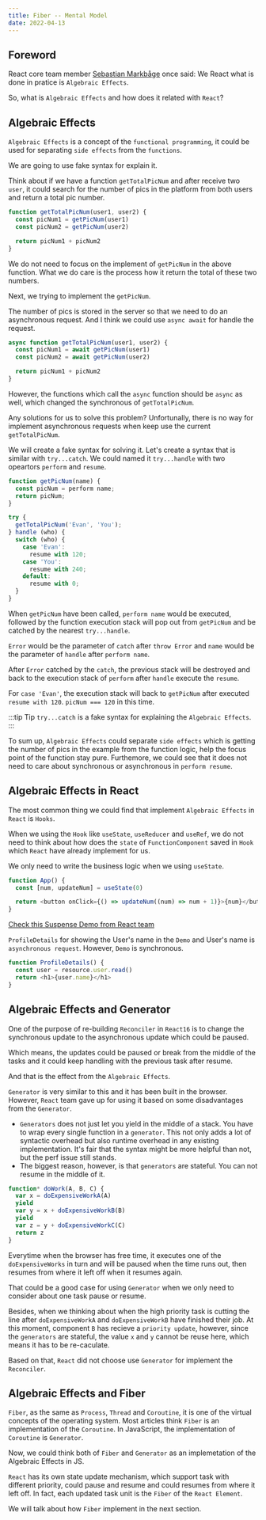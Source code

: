 ```yaml
---
title: Fiber -- Mental Model
date: 2022-04-13
---
```


## Foreword

React core team member [Sebastian Markbåge](https://github.com/sebmarkbage/) once said: We React what is done in pratice is `Algebraic Effects`.

So, what is `Algebraic Effects` and how does it related with `React`?

## Algebraic Effects

`Algebraic Effects` is a concept of the `functional programming`, it could be used for separating `side effects` from the `functions`.

We are going to use fake syntax for explain it.

Think about if we have a function `getTotalPicNum` and after receive two `user`, it could search for the number of pics in the platform from both users and return a total pic number.

```js
function getTotalPicNum(user1, user2) {
  const picNum1 = getPicNum(user1)
  const picNum2 = getPicNum(user2)

  return picNum1 + picNum2
}
```

We do not need to focus on the implement of `getPicNum` in the above function. What we do care is the process how it return the total of these two numbers.

Next, we trying to implement the `getPicNum`.

The number of pics is stored in the server so that we need to do an asynchronous request. And I think we could use `async await` for handle the request.

```js
async function getTotalPicNum(user1, user2) {
  const picNum1 = await getPicNum(user1)
  const picNum2 = await getPicNum(user2)

  return picNum1 + picNum2
}
```

However, the functions which call the `async` function should be `async` as well, which changed the synchronous of `getTotalPicNum`.

Any solutions for us to solve this problem? Unfortunally, there is no way for implement asynchronous requests when keep use the current `getTotalPicNum`.

We will create a fake syntax for solving it. Let's create a syntax that is similar with `try...catch`. We could named it `try...handle` with two opeartors `perform` and `resume`.

```js
function getPicNum(name) {
  const picNum = perform name;
  return picNum;
}

try {
  getTotalPicNum('Evan', 'You');
} handle (who) {
  switch (who) {
    case 'Evan':
      resume with 120;
    case 'You':
      resume with 240;
    default:
      resume with 0;
  }
}
```

When `getPicNum` have been called, `perform name` would be executed, followed by the function execution stack will pop out from `getPicNum` and be catched by the nearest `try...handle`.

`Error` would be the parameter of `catch` after `throw Error` and `name` would be the parameter of `handle` after `perform name`.

After `Error` catched by the `catch`, the previous stack will be destroyed and back to the execution stack of `perform` after `handle` execute the `resume`.

For `case 'Evan'`, the execution stack will back to `getPicNum` after executed `resume with 120`. `picNum === 120` in this time.

:::tip Tip
`try...catch` is a fake syntax for explaining the `Algebraic Effects`.
:::

To sum up, `Algebraic Effects` could separate `side effects` which is getting the number of pics in the example from the function logic, help the focus point of the function stay pure. Furthemore, we could see that it does not need to care about synchronous or asynchronous in `perform resume`.

## Algebraic Effects in React

The most common thing we could find that implement `Algebraic Effects` in `React` is `Hooks`.

When we using the `Hook` like `useState`, `useReducer` and `useRef`, we do not need to think about how does the `state` of `FunctionComponent` saved in `Hook` which `React` have already implement for us.

We only need to write the business logic when we using `useState`.

```js
function App() {
  const [num, updateNum] = useState(0)

  return <button onClick={() => updateNum((num) => num + 1)}>{num}</button>
}
```

[Check this Suspense Demo from React team](https://codesandbox.io/s/frosty-hermann-bztrp?file=/src/index.js:152-160)

`ProfileDetails` for showing the User's name in the `Demo` and User's name is `asynchronous request`. However, `Demo` is synchronous.

```js
function ProfileDetails() {
  const user = resource.user.read()
  return <h1>{user.name}</h1>
}
```

## Algebraic Effects and Generator

One of the purpose of re-building `Reconciler` in `React16` is to change the synchronous update to the asynchronous update which could be paused.

Which means, the updates could be paused or break from the middle of the tasks and it could keep handling with the previous task after resume.

And that is the effect from the `Algebraic Effects`.

`Generator` is very similar to this and it has been built in the browser. However, `React` team gave up for using it based on some disadvantages from the `Generator`.

- `Generators` does not just let you yield in the middle of a stack. You have to wrap every single function in a `generator`. This not only adds a lot of syntactic overhead but also runtime overhead in any existing implementation. It's fair that the syntax might be more helpful than not, but the perf issue still stands.
- The biggest reason, however, is that `generators` are stateful. You can not resume in the middle of it.

```js
function* doWork(A, B, C) {
  var x = doExpensiveWorkA(A)
  yield
  var y = x + doExpensiveWorkB(B)
  yield
  var z = y + doExpensiveWorkC(C)
  return z
}
```

Everytime when the browser has free time, it executes one of the `doExpensiveWorks` in turn and will be paused when the time runs out, then resumes from where it left off when it resumes again.

That could be a good case for using `Generator` when we only need to consider about one task pause or resume.

Besides, when we thinking about when the high priority task is cutting the line after `doExpensiveWorkA` and `doExpensiveWorkB` have finished their job. At this moment, component `B` has recieve a `priority update`, however, since the `generators` are stateful, the value `x` and `y` cannot be reuse here, which means it has to be re-caculate.

Based on that, `React` did not choose use `Generator` for implement the `Reconciler`.

## Algebraic Effects and Fiber

`Fiber`, as the same as `Process`, `Thread` and `Coroutine`, it is one of the virtual concepts of the operating system. Most articles think `Fiber` is an implementation of the `Coroutine`. In JavaScript, the implementation of `Coroutine` is `Generator`.

Now, we could think both of `Fiber` and `Generator` as an implemetation of the Algebraic Effects in JS.

`React` has its own state update mechanism, which support task with different priority, could pause and resume and could resumes from where it left off. In fact, each updated task unit is the `Fiber` of the `React Element`.

We will talk about how `Fiber` implement in the next section.
